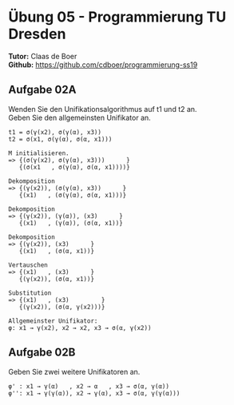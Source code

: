 # Übung 05 - Programmierung TU Dresden
**Tutor:** Claas de Boer  
**Github:** https://github.com/cdboer/programmierung-ss19  

## Aufgabe 02A
Wenden Sie den Unifikationsalgorithmus auf t1 und t2 an.  
Geben Sie den allgemeinsten Unifikator an.  

```
t1 = σ(γ(x2), σ(γ(α), x3))
t2 = σ(x1, σ(γ(α), σ(α, x1)))

M initialisieren.
=> {(σ(γ(x2), σ(γ(α), x3)))      }
   {(σ(x1   , σ(γ(α), σ(α, x1))))}

Dekomposition
=> {(γ(x2)), (σ(γ(α), x3))      }
   {(x1)   , (σ(γ(α), σ(α, x1)))}

Dekomposition
=> {(γ(x2)), (γ(α)), (x3)      }
   {(x1)   , (γ(α)), (σ(α, x1))}

Dekomposition
=> {(γ(x2)), (x3)      }
   {(x1)   , (σ(α, x1))}

Vertauschen
=> {(x1)   , (x3)      }
   {(γ(x2)), (σ(α, x1))}

Substitution
=> {(x1)   , (x3)         }
   {(γ(x2)), (σ(α, γ(x2)))}

Allgemeinster Unifikator:
φ: x1 → γ(x2), x2 → x2, x3 → σ(α, γ(x2))
```

## Aufgabe 02B
Geben Sie zwei weitere Unifikatoren an.
```
φ' : x1 → γ(α)   , x2 → α   , x3 → σ(α, γ(α))
φ'': x1 → γ(γ(α)), x2 → γ(α), x3 → σ(α, γ(γ(α)))
```
